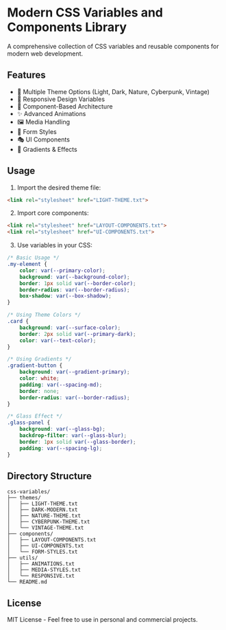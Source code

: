 # Modern CSS Variables and Components Library

A comprehensive collection of CSS variables and reusable components for modern web development.

## Features

- 🎨 Multiple Theme Options (Light, Dark, Nature, Cyberpunk, Vintage)
- 📱 Responsive Design Variables
- 🎯 Component-Based Architecture
- ✨ Advanced Animations
- 🖼️ Media Handling
- 📝 Form Styles
- 🎭 UI Components
- 🌈 Gradients & Effects

## Usage

1. Import the desired theme file:
```html
<link rel="stylesheet" href="LIGHT-THEME.txt">
```

2. Import core components:
```html
<link rel="stylesheet" href="LAYOUT-COMPONENTS.txt">
<link rel="stylesheet" href="UI-COMPONENTS.txt">
```

3. Use variables in your CSS:
```css
/* Basic Usage */
.my-element {
    color: var(--primary-color);
    background: var(--background-color);
    border: 1px solid var(--border-color);
    border-radius: var(--border-radius);
    box-shadow: var(--box-shadow);
}

/* Using Theme Colors */
.card {
    background: var(--surface-color);
    border: 2px solid var(--primary-dark);
    color: var(--text-color);
}

/* Using Gradients */
.gradient-button {
    background: var(--gradient-primary);
    color: white;
    padding: var(--spacing-md);
    border: none;
    border-radius: var(--border-radius);
}

/* Glass Effect */
.glass-panel {
    background: var(--glass-bg);
    backdrop-filter: var(--glass-blur);
    border: 1px solid var(--glass-border);
    padding: var(--spacing-lg);
}
```

## Directory Structure

```
css-variables/
├── themes/
│   ├── LIGHT-THEME.txt
│   ├── DARK-MODERN.txt
│   ├── NATURE-THEME.txt
│   ├── CYBERPUNK-THEME.txt
│   └── VINTAGE-THEME.txt
├── components/
│   ├── LAYOUT-COMPONENTS.txt
│   ├── UI-COMPONENTS.txt
│   └── FORM-STYLES.txt
├── utils/
│   ├── ANIMATIONS.txt
│   ├── MEDIA-STYLES.txt
│   └── RESPONSIVE.txt
└── README.md
```

## License

MIT License - Feel free to use in personal and commercial projects.
